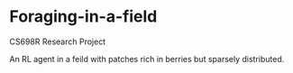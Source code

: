 # Foraging-in-a-field
CS698R Research Project

An RL agent in  a feild with patches rich in berries but sparsely distributed.

